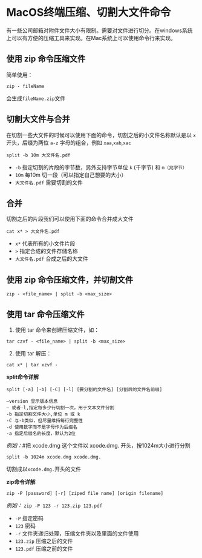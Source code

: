 # MacOS终端压缩、切割大文件命令

有一些公司邮箱对附件文件大小有限制。需要对文件进行切分。在windows系统上可以有方便的压缩工具来实现。在Mac系统上可以使用命令行来实现。

## 使用 zip 命令压缩文件

简单使用：
```
zip - fileName
```
会生成`fileName.zip`文件


## 切割大文件与合并

在切割一些大文件的时候可以使用下面的命令，切割之后的小文件名称默认是以 `x` 开头，后缀为两位 `a-z` 字母的组合，例如 `xaa`,`xab`,`xac`

```
split -b 10m 大文件名.pdf
```
- `-b` 指定切割的片段的字节数，另外支持字节单位 `k` (千字节) 和 `m（兆字节）`
- `10m` 每10m 切一段（可以指定自己想要的大小）
- `大文件名.pdf` 需要切割的文件

## 合并

切割之后的片段我们可以使用下面的命令合并成大文件
```
cat x* > 大文件名.pdf
```
- `x*` 代表所有的小文件片段
- `>` 指定合成的文件存储名称
- `大文件名.pdf` 合成之后的大文件

## 使用 zip 命令压缩文件，并切割文件

`zip - <file_name> | split -b <max_size>`

## 使用 tar 命令压缩文件

1. 使用 tar 命令来创建压缩文件，如：

`tar czvf - <file_name> | split -b <max_size>`

2. 使用 tar 解压：

`cat x* | tar xzvf -`


**split命令详解**
```
split [-a] [-b] [-C] [-l] [要分割的文件名] [分割后的文件名前缀]

–version 显示版本信息
– 或者-l,指定每多少行切割一次，用于文本文件分割
-b 指定切割文件大小,单位 m 或 k
-C 与-b类似，但尽量维持每行完整性
-d 使用数字而不是字母作为后缀名
-a 指定后缀名的长度，默认为2位
```

*例如：*#把 xcode.dmg 这个文件以 xcode.dmg. 开头，按1024m大小进行分割
```
split -b 1024m xcode.dmg xcode.dmg.
```
切割成以`xcode.dmg.`开头的文件


**zip命令详解**
```
zip -P [password] [-r] [ziped file name] [origin filename]
```
*例如：*
`zip -P 123 -r 123.zip 123.pdf`

- `-P` 指定密码
- `123` 密码
- `-r` 文件夹递归处理，压缩文件夹以及里面的文件使用
- `123.zip` 压缩之后的文件
- `123.pdf` 压缩之前的文件